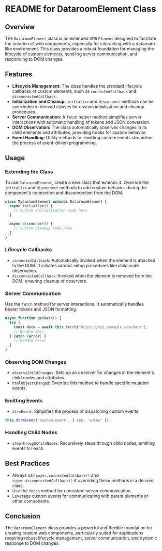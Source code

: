 # README for DataroomElement Class

## Overview
The `DataroomElement` class is an extended `HTMLElement` designed to facilitate the creation of web components, especially for interacting with a dataroom-like environment. This class provides a robust foundation for managing the lifecycle of custom elements, handling server communication, and responding to DOM changes.

## Features
- **Lifecycle Management:** The class handles the standard lifecycle callbacks of custom elements, such as `connectedCallback` and `disconnectedCallback`.
- **Initialization and Cleanup:** `initialize` and `disconnect` methods can be overridden in derived classes for custom initialization and cleanup procedures.
- **Server Communication:** A `fetch` helper method simplifies server interactions with automatic handling of tokens and JSON conversion.
- **DOM Observation:** The class automatically observes changes in its child elements and attributes, providing hooks for custom behavior.
- **Event Handling:** Utility methods for emitting custom events streamline the process of event-driven programming.

## Usage

### Extending the Class
To use `DataroomElement`, create a new class that extends it. Override the `initialize` and `disconnect` methods to add custom behavior during the component's connection and disconnection from the DOM.

```javascript
class MyCustomElement extends DataroomElement {
  async initialize() {
    // Custom initialization code here
  }

  async disconnect() {
    // Custom cleanup code here
  }
}
```

### Lifecycle Callbacks
- `connectedCallback`: Automatically invoked when the element is attached to the DOM. It initiates various setup procedures like child node observation.
- `disconnectedCallback`: Invoked when the element is removed from the DOM, ensuring cleanup of observers.

### Server Communication
Use the `fetch` method for server interactions. It automatically handles bearer tokens and JSON formatting.

```javascript
async function getData() {
  try {
    const data = await this.fetch('https://api.example.com/data');
    // Handle data
  } catch (error) {
    // Handle error
  }
}
```

### Observing DOM Changes
- `observeChildChanges`: Sets up an observer for changes in the element's child nodes and attributes.
- `htmlObjectChanged`: Override this method to handle specific mutation events.

### Emitting Events
- `dtrmEvent`: Simplifies the process of dispatching custom events.
  
```javascript
this.dtrmEvent('custom-event', { key: 'value' });
```

### Handling Child Nodes
- `stepThroughChildNodes`: Recursively steps through child nodes, emitting events for each.

## Best Practices
- Always call `super.connectedCallback()` and `super.disconnectedCallback()` if overriding these methods in a derived class.
- Use the `fetch` method for consistent server communication.
- Leverage custom events for communicating with parent elements or other components.

## Conclusion
The `DataroomElement` class provides a powerful and flexible foundation for creating custom web components, particularly suited for applications requiring robust lifecycle management, server communication, and dynamic response to DOM changes.

